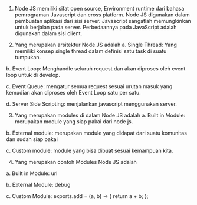 1. Node JS memiliki sifat open source,  Environment runtime dari bahasa pemrograman Javascript dan cross platform. Node JS digunakan dalam pembuatan aplikasi dari sisi server. Javascript sangatlah memungkinkan untuk berjalan pada server. Perbedaannya pada JavaScript adalah digunakan dalam sisi client. 

2. Yang merupakan arsitektur Node.JS adalah 
a. Single Thread: Yang memiliki konsep single thread dalam definisi satu task di suatu tumpukan.

b. Event Loop: Menghandle seluruh request dan akan diproses oleh event loop untuk di develop.

c. Event Queue: mengatur semua request sesuai urutan masuk yang kemudian akan diproses oleh Event Loop satu per satu.

d. Server Side Scripting: menjalankan javascript menggunakan server.

3. Yang merupakan modules di dalam Node JS adalah 
a. Built in Module: merupakan module yang siap pakai dari node js.

b. External module: merupakan module yang didapat dari suatu komunitas dan sudah siap pakai 

c. Custom module: module yang bisa dibuat sesuai kemampuan kita. 

4. Yang merupakan contoh Modules Node JS adalah

a. Built in Module: url

b. External Module: debug

c. Custom Module: exports.add = (a, b) => { return a + b; };